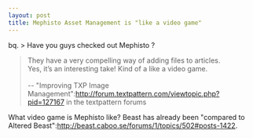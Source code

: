 ```yaml
--- 
layout: post
title: Mephisto Asset Management is "like a video game"
---
```

bq. > Have you guys checked out Mephisto ?<br />
> They have a very compelling way of adding files to articles.<br />
Yes, it’s an interesting take! Kind of a like a video game.<br /><br />
-- "Improving TXP Image Management":http://forum.textpattern.com/viewtopic.php?pid=127167 in the textpattern forums

What video game is Mephisto like?  Beast has already been "compared to Altered Beast":http://beast.caboo.se/forums/1/topics/502#posts-1422.
